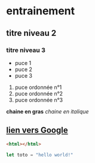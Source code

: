 # entrainement
## titre niveau 2
### titre niveau 3


+ puce 1
+ puce 2
+ puce 3


1. puce ordonnée n°1
2. puce ordonnée n°2
3. puce ordonnée n°3


**chaine en gras**
*chaine en italique*

[lien vers Google](https://www.google.com)
---
```html
<html></html>
```

```javascript
let toto = "hello world!"
```
